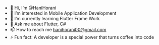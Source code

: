 - 👋 Hi, I’m @HaniHorani
- 👀 I’m interested in Mobile Application Development
- 🌱 I’m currently learning Flutter Frame Work
- 💬 Ask me about Flutter, C#
- 📫 How to reach me hanihorani00@gmail.com
- ⚡ Fun fact: A developer is a special power that turns coffee into code
